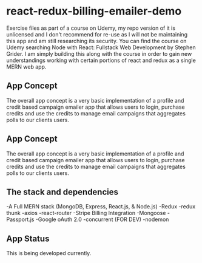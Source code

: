 # react-redux-billing-emailer-demo

Exercise files as part of a course on Udemy, my repo version of it is unlicensed and I don't recommend for re-use as I will not be maintaining this app and am still researching its security. You can find the course on Udemy searching Node with React: Fullstack Web Development by Stephen Grider. I am simply building this along with the course in order to gain new understandings working with certain portions of react and redux as a single MERN web app.

## App Concept

The overall app concept is a very basic implementation of a profile and credit based campaign emailer app that allows users to login, purchase credits and use the credits to manage email campaigns that aggregates polls to our clients users.

## App Concept

The overall app concept is a very basic implementation of a profile and credit based campaign emailer app that allows users to login, purchase credits and use the credits to manage email campaigns that aggregates polls to our clients users.

## The stack and dependencies

-A Full MERN stack (MongoDB, Express, React.js, & Node.js)
-Redux
-redux thunk
-axios
-react-router
-Stripe Billing Integration
-Mongoose
-Passport.js
-Google oAuth 2.0
-concurrent (FOR DEV)
-nodemon

## App Status

This is being developed currently.
